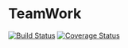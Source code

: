 # TeamWork

[![Build Status](https://travis-ci.com/CodenNerd/TeamWork.svg?branch=develop)](https://travis-ci.com/CodenNerd/TeamWork) [![Coverage Status](https://coveralls.io/repos/github/CodenNerd/TeamWork/badge.svg?branch=ch-integrate-coveralls-codeclimate-%2362)](https://coveralls.io/github/CodenNerd/TeamWork?branch=ch-integrate-coveralls-codeclimate-%2362)